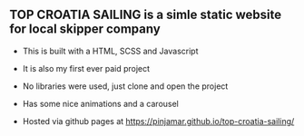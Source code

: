 ## TOP CROATIA SAILING is a simle static website for local skipper company

- This is built with a HTML, SCSS and Javascript

- It is also my first ever paid project

- No libraries were used, just clone and open the project

* Has some nice animations and a carousel

* Hosted via github pages at https://pinjamar.github.io/top-croatia-sailing/
